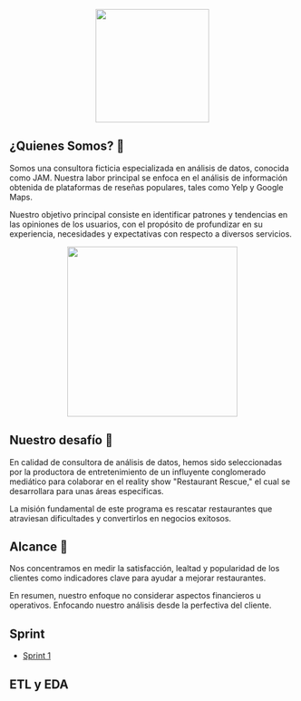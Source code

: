<p align="center">
  <img src="https://i.ibb.co/MCXf7CW/Tatoo.png" height="200">
</p>

## **¿Quienes Somos?** 👥

Somos una consultora ficticia especializada en análisis de datos, conocida como JAM. Nuestra labor principal se enfoca en el análisis de información obtenida de plataformas de reseñas populares, tales como Yelp y Google Maps. 

Nuestro objetivo principal consiste en identificar patrones y tendencias en las opiniones de los usuarios, con el propósito de profundizar en su experiencia, necesidades y expectativas con respecto a diversos servicios.

<p align="center">
  <img src="https://i.ibb.co/6R69v44/Proyecto-Grupal.png" height="300">
</p>

## **Nuestro desafío** 📣

En calidad de consultora de análisis de datos, hemos sido seleccionadas por la productora de entretenimiento de un influyente conglomerado mediático para colaborar en el reality show "Restaurant Rescue," el cual se desarrollara para unas áreas especificas. 

La misión fundamental de este programa es rescatar restaurantes que atraviesan dificultades y convertirlos en negocios exitosos.

## **Alcance** 🔎

Nos concentramos en medir la satisfacción, lealtad y popularidad de los clientes como indicadores clave para ayudar a mejorar restaurantes.

En resumen, nuestro enfoque no considerar aspectos financieros u operativos. Enfocando nuestro análisis desde la perfectiva del cliente.

## **Sprint**

- [Sprint 1](https://github.com/MatB1988/proyectogrupal/blob/121a5200f58ed283777462b09746c525e1790a0e/Sprint/Sprint_1.MD)

## **ETL y EDA**

